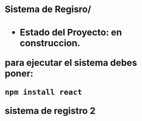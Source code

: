 <h1> Sistema de Regisro/<h1>

- Estado del Proyecto: en construccion.

para ejecutar el sistema debes poner:

```npm install react```

sistema de registro 2
